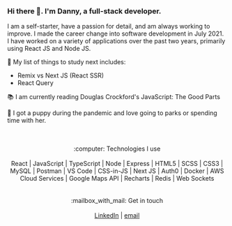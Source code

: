 ### Hi there 👋. I'm Danny, a full-stack developer.

I am a self-starter, have a passion for detail, and am always working to improve. I made the career change into software development in July 2021. I have worked on a variety of applications over the past two years, primarily using React JS and Node JS.

🌱 My list of things to study next includes: 
-  Remix vs Next JS (React SSR)
-  React Query

:books: I am currently reading Douglas Crockford's JavaScript: The Good Parts

:dog: I got a puppy during the pandemic and love going to parks or spending time with her.
</br>
</br>
</br>
<div align='center'>
  :computer: Technologies I use </br> </br>
  React  |  JavaScript  |  TypeScript  |  Node  |  Express  |  HTML5  |  SCSS |  CSS3  |  MySQL  |  Postman  |  VS Code  |  CSS-in-JS  |  Next JS  |  Auth0  |  Docker  |  AWS Cloud Services  |  Google Maps API  |  Recharts  |  Redis  |  Web Sockets
 </div>
</br>
</br>
<div align='center'>
  :mailbox_with_mail: Get in touch </br> </br>
  <a href='https://www.linkedin.com/in/daniel-van-camp/'>LinkedIn</a>   |   <a href='mailto:vancampdj@gmail.com'>email</a>
</div>

<!--
**vancampd/vancampd** is a ✨ _special_ ✨ repository because its `README.md` (this file) appears on your GitHub profile.

Here are some ideas to get you started:

- 🔭 I’m currently working on ...
- 🌱 I’m currently learning ...
- 👯 I’m looking to collaborate on ...
- 🤔 I’m looking for help with ...
- 💬 Ask me about ...
- 📫 How to reach me: ...
- 😄 Pronouns: ...
- ⚡ Fun fact: ...
-->
